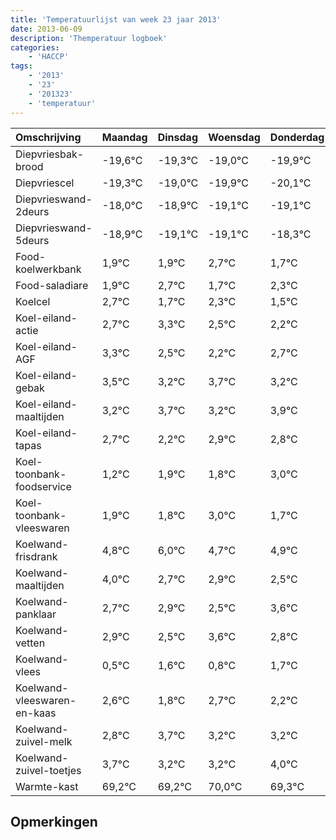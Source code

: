 ```yaml
---
title: 'Temperatuurlijst van week 23 jaar 2013'
date: 2013-06-09
description: 'Themperatuur logboek'
categories:
    - 'HACCP'
tags:
    - '2013'
    - '23'
    - '201323'
    - 'temperatuur'
---
```

|Omschrijving|Maandag|Dinsdag|Woensdag|Donderdag|Vrijdag|Zaterdag|Zondag|
|:---|:---|:---|:---|:---|:---|:---|:---|
|Diepvriesbak-brood|-19,6°C|-19,3°C|-19,0°C|-19,9°C|-20,1°C|-20,1°C|-19,3°C|
|Diepvriescel|-19,3°C|-19,0°C|-19,9°C|-20,1°C|-20,1°C|-19,3°C|-20,3°C|
|Diepvrieswand-2deurs|-18,0°C|-18,9°C|-19,1°C|-19,1°C|-18,3°C|-19,3°C|-18,7°C|
|Diepvrieswand-5deurs|-18,9°C|-19,1°C|-19,1°C|-18,3°C|-19,3°C|-18,7°C|-19,5°C|
|Food-koelwerkbank|1,9°C|1,9°C|2,7°C|1,7°C|2,3°C|1,5°C|1,2°C|
|Food-saladiare|1,9°C|2,7°C|1,7°C|2,3°C|1,5°C|1,2°C|1,7°C|
|Koelcel|2,7°C|1,7°C|2,3°C|1,5°C|1,2°C|1,7°C|1,2°C|
|Koel-eiland-actie|2,7°C|3,3°C|2,5°C|2,2°C|2,7°C|2,2°C|2,9°C|
|Koel-eiland-AGF|3,3°C|2,5°C|2,2°C|2,7°C|2,2°C|2,9°C|2,8°C|
|Koel-eiland-gebak|3,5°C|3,2°C|3,7°C|3,2°C|3,9°C|3,8°C|5,0°C|
|Koel-eiland-maaltijden|3,2°C|3,7°C|3,2°C|3,9°C|3,8°C|5,0°C|3,7°C|
|Koel-eiland-tapas|2,7°C|2,2°C|2,9°C|2,8°C|4,0°C|2,7°C|2,9°C|
|Koel-toonbank-foodservice|1,2°C|1,9°C|1,8°C|3,0°C|1,7°C|1,9°C|1,5°C|
|Koel-toonbank-vleeswaren|1,9°C|1,8°C|3,0°C|1,7°C|1,9°C|1,5°C|2,6°C|
|Koelwand-frisdrank|4,8°C|6,0°C|4,7°C|4,9°C|4,5°C|5,6°C|4,8°C|
|Koelwand-maaltijden|4,0°C|2,7°C|2,9°C|2,5°C|3,6°C|2,8°C|3,7°C|
|Koelwand-panklaar|2,7°C|2,9°C|2,5°C|3,6°C|2,8°C|3,7°C|3,2°C|
|Koelwand-vetten|2,9°C|2,5°C|3,6°C|2,8°C|3,7°C|3,2°C|3,2°C|
|Koelwand-vlees|0,5°C|1,6°C|0,8°C|1,7°C|1,2°C|1,2°C|2,0°C|
|Koelwand-vleeswaren-en-kaas|2,6°C|1,8°C|2,7°C|2,2°C|2,2°C|3,0°C|2,3°C|
|Koelwand-zuivel-melk|2,8°C|3,7°C|3,2°C|3,2°C|4,0°C|3,3°C|2,2°C|
|Koelwand-zuivel-toetjes|3,7°C|3,2°C|3,2°C|4,0°C|3,3°C|2,2°C|2,8°C|
|Warmte-kast|69,2°C|69,2°C|70,0°C|69,3°C|68,2°C|68,8°C|68,5°C|

## Opmerkingen



